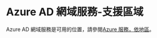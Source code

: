 <properties
    pageTitle="Azure Active Directory 網域服務︰ 支援地區 |Microsoft Azure"
    description="Azure AD 網域服務支援 Azure 區域"
    services="active-directory-ds"
    documentationCenter=""
    authors="mahesh-unnikrishnan"
    manager="stevenpo"
    editor="curtand"/>

<tags
    ms.service="active-directory-ds"
    ms.workload="identity"
    ms.tgt_pltfrm="na"
    ms.devlang="na"
    ms.topic="article"
    ms.date="09/21/2016"
    ms.author="maheshu"/>

# <a name="azure-ad-domain-services---supported-regions"></a>Azure AD 網域服務-支援區域

Azure AD 網域服務是可用的位置，請參閱[Azure 服務，依地區](https://azure.microsoft.com/regions/#services/)。
